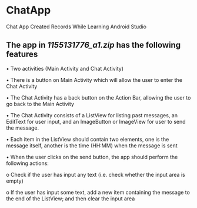 # ChatApp
Chat App Created Records While Learning Android Studio


## The app in *1155131776_a1.zip* has the following features

• Two activities (Main Activity and Chat Activity)

• There is a button on Main Activity which will allow the user to enter the Chat Activity

• The Chat Activity has a back button on the Action Bar, allowing the user to go back to the Main Activity

• The Chat Activity consists of a ListView for listing past messages, an EditText for user input, 
and an ImageButton or ImageView for user to send the message.

• Each item in the ListView should contain two elements, one is the message itself,
another is the time (HH:MM) when the message is sent

• When the user clicks on the send button, the app should perform the following actions:

o Check if the user has input any text (i.e. check whether the input area is empty)

o If the user has input some text, add a new item containing the message to the 
end of the ListView; and then clear the input area
